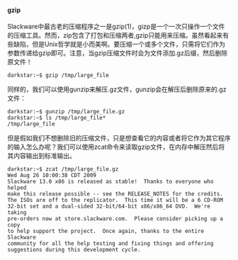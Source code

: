 #### gzip

Slackware中最古老的压缩程序之一是gzip(1)，gizp是一个一次只操作一个文件的压缩工具。然而，zip包含了打包和压缩两者,gzip只能用来压缩。虽然看起来有些缺陷，但是Unix哲学就是小而美啊。要压缩一个或多个文件，只需将它们作为参数传递给gzip即可。注意，当gzip压缩文件时会为文件添加.gz后缀，然后删除原文件！  
```plain
darkstar:~$ gzip /tmp/large_file
```  
同样的，我们可以使用gunzip来解压.gz文件，gunzip会在解压后删除原来的.gz文件：  
```plain
darkstar:~$ gunzip /tmp/large_file.gz
darkstar:~$ ls /tmp/large_file*
/tmp/large_file
```  

但是假如我们不想删除旧的压缩文件，只是想查看它的内容或者将它作为其它程序的输入怎么办呢？我们可以使用zcat命令来读取gzip文件，在内存中解压然后将其内容输出到标准输出。  
```plain
darkstar:~$ zcat /tmp/large_file.gz
Wed Aug 26 10:00:38 CDT 2009
Slackware 13.0 x86 is released as stable!  Thanks to everyone who helped
make this release possible -- see the RELEASE_NOTES for the credits.
The ISOs are off to the replicator.  This time it will be a 6 CD-ROM
32-bit set and a dual-sided 32-bit/64-bit x86/x86_64 DVD.  We're taking
pre-orders now at store.slackware.com.  Please consider picking up a copy
to help support the project.  Once again, thanks to the entire Slackware
community for all the help testing and fixing things and offering
suggestions during this development cycle.
```  
